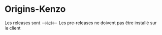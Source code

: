 # Origins-Kenzo
Les releases sont -->[ici](https://github.com/griskill/Origins-Kenzo/releases)<--
Les pre-releases ne doivent pas être installé sur le client
